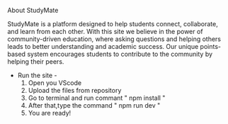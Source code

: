 About StudyMate

StudyMate is a platform designed to help students connect, collaborate, and learn from each other. With this site we believe in the power of community-driven education, where asking questions and helping others leads to better understanding and academic success.
Our unique points-based system encourages students to contribute to the community by helping their peers.

- Run the site -
  1. Open you VScode
  2. Upload the files from repository
  3. Go to terminal and run commant " npm install "
  4. After that,type the command " npm run dev "
  5. You are ready!
